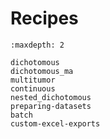 # Recipes

```{toctree}
:maxdepth: 2

dichotomous
dichotomous_ma
multitumor
continuous
nested_dichotomous
preparing-datasets
batch
custom-excel-exports
```
